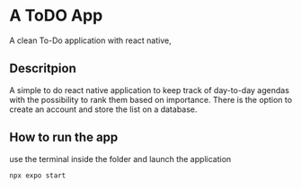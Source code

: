 # A ToDO App
A clean To-Do application with react native,

## Descritpion
A simple to do react native application to keep track of day-to-day agendas with the possibility to rank them based on importance. There is the option to create an account and store the list on a database.

## How to run the app

use the terminal inside the folder and launch the application
```properties
npx expo start
```  
